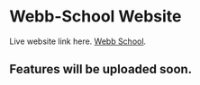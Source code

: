 # Webb-School Website

 Live website link here. [Webb School](https://webb-school.netlify.app/).

## Features will be uploaded soon.

